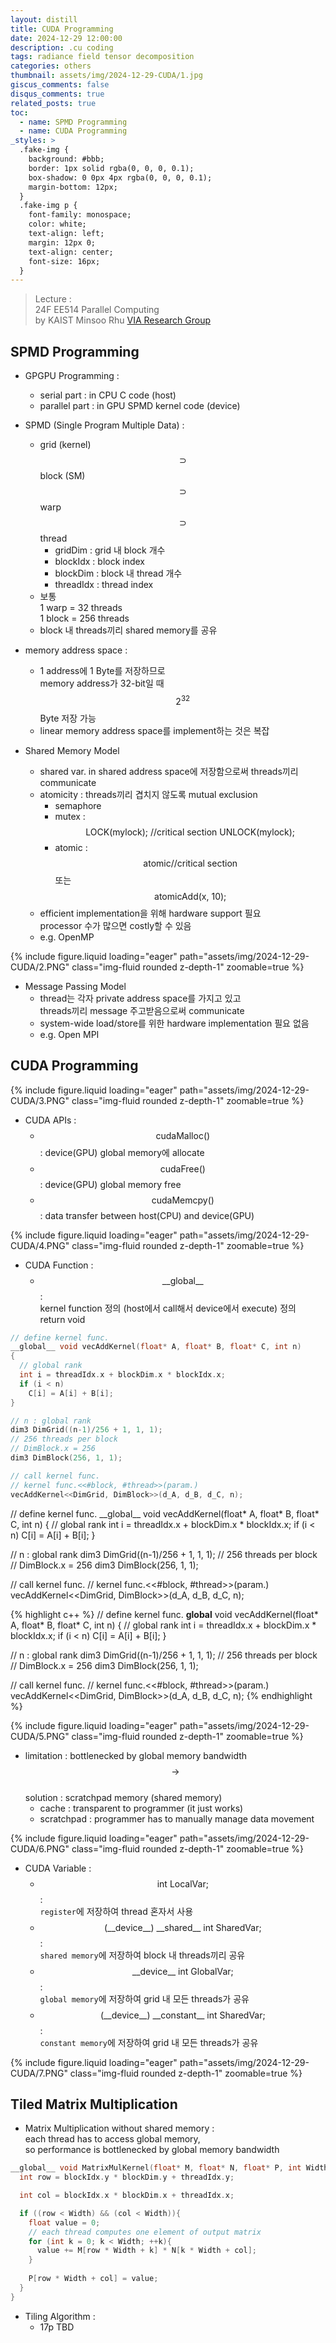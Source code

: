 ```yaml
---
layout: distill
title: CUDA Programming
date: 2024-12-29 12:00:00
description: .cu coding
tags: radiance field tensor decomposition
categories: others
thumbnail: assets/img/2024-12-29-CUDA/1.jpg
giscus_comments: false
disqus_comments: true
related_posts: true
toc:
  - name: SPMD Programming
  - name: CUDA Programming
_styles: >
  .fake-img {
    background: #bbb;
    border: 1px solid rgba(0, 0, 0, 0.1);
    box-shadow: 0 0px 4px rgba(0, 0, 0, 0.1);
    margin-bottom: 12px;
  }
  .fake-img p {
    font-family: monospace;
    color: white;
    text-align: left;
    margin: 12px 0;
    text-align: center;
    font-size: 16px;
  }
---
```


> Lecture :  
24F EE514 Parallel Computing  
by KAIST Minsoo Rhu [VIA Research Group](https://sites.google.com/view/kaist-via)  

## SPMD Programming

- GPGPU Programming :  
  - serial part : in CPU C code (host)
  - parallel part : in GPU SPMD kernel code (device)

- SPMD (Single Program Multiple Data) :  
  - grid (kernel) $$\supset$$ block (SM) $$\supset$$ warp $$\supset$$ thread
    - gridDim : grid 내 block 개수
    - blockIdx : block index
    - blockDim : block 내 thread 개수
    - threadIdx : thread index
  - 보통  
  1 warp = 32 threads  
  1 block = 256 threads  
  - block 내 threads끼리 shared memory를 공유

- memory address space :  
  - 1 address에 1 Byte를 저장하므로  
  memory address가 32-bit일 때  
  $$2^{32}$$ Byte 저장 가능
  - linear memory address space를 implement하는 것은 복잡

- Shared Memory Model
  - shared var. in shared address space에 저장함으로써 threads끼리 communicate
  - atomicity : threads끼리 겹치지 않도록 mutual exclusion  
    - semaphore
    - mutex : $$\text{LOCK(mylock); //critical section UNLOCK(mylock);}$$ 
    - atomic : $$\text{atomic{//critical section}}$$ 또는 $$\text{atomicAdd(x, 10);}$$
  - efficient implementation을 위해 hardware support 필요  
  processor 수가 많으면 costly할 수 있음
  - e.g. OpenMP

<div class="row mt-3">
    <div class="col-sm mt-3 mt-md-0">
        {% include figure.liquid loading="eager" path="assets/img/2024-12-29-CUDA/2.PNG" class="img-fluid rounded z-depth-1" zoomable=true %}
    </div>
</div>

- Message Passing Model
  - thread는 각자 private address space를 가지고 있고  
  threads끼리 message 주고받음으로써 communicate
  - system-wide load/store를 위한 hardware implementation 필요 없음
  - e.g. Open MPI

## CUDA Programming

<div class="row mt-3">
    <div class="col-sm mt-3 mt-md-0">
        {% include figure.liquid loading="eager" path="assets/img/2024-12-29-CUDA/3.PNG" class="img-fluid rounded z-depth-1" zoomable=true %}
    </div>
</div>

- CUDA APIs :  
  - $$\text{cudaMalloc()}$$ : device(GPU) global memory에 allocate
  - $$\text{cudaFree()}$$ : device(GPU) global memory free
  - $$\text{cudaMemcpy()}$$ : data transfer between host(CPU) and device(GPU)

<div class="row mt-3">
    <div class="col-sm mt-3 mt-md-0">
        {% include figure.liquid loading="eager" path="assets/img/2024-12-29-CUDA/4.PNG" class="img-fluid rounded z-depth-1" zoomable=true %}
    </div>
</div>

- CUDA Function :  
  - $$\text{__global__}$$ :  
  kernel function 정의 (host에서 call해서 device에서 execute) 정의  
  return void

```c++
// define kernel func.
__global__ void vecAddKernel(float* A, float* B, float* C, int n)
{
  // global rank
  int i = threadIdx.x + blockDim.x * blockIdx.x;
  if (i < n)
    C[i] = A[i] + B[i];
}

// n : global rank
dim3 DimGrid((n-1)/256 + 1, 1, 1);
// 256 threads per block
// DimBlock.x = 256
dim3 DimBlock(256, 1, 1);

// call kernel func.
// kernel func.<<#block, #thread>>(param.)
vecAddKernel<<DimGrid, DimBlock>>(d_A, d_B, d_C, n);
```

<d-code block language="c++">
// define kernel func.
__global__ void vecAddKernel(float* A, float* B, float* C, int n)
{
  // global rank
  int i = threadIdx.x + blockDim.x * blockIdx.x;
  if (i < n)
    C[i] = A[i] + B[i];
}

// n : global rank
dim3 DimGrid((n-1)/256 + 1, 1, 1);
// 256 threads per block
// DimBlock.x = 256
dim3 DimBlock(256, 1, 1);

// call kernel func.
// kernel func.<<#block, #thread>>(param.)
vecAddKernel<<DimGrid, DimBlock>>(d_A, d_B, d_C, n);
</d-code>

{% highlight c++ %}
// define kernel func.
__global__ void vecAddKernel(float* A, float* B, float* C, int n)
{
  // global rank
  int i = threadIdx.x + blockDim.x * blockIdx.x;
  if (i < n)
    C[i] = A[i] + B[i];
}

// n : global rank
dim3 DimGrid((n-1)/256 + 1, 1, 1);
// 256 threads per block
// DimBlock.x = 256
dim3 DimBlock(256, 1, 1);

// call kernel func.
// kernel func.<<#block, #thread>>(param.)
vecAddKernel<<DimGrid, DimBlock>>(d_A, d_B, d_C, n);
{% endhighlight %}

<div class="row mt-3">
    <div class="col-sm mt-3 mt-md-0">
        {% include figure.liquid loading="eager" path="assets/img/2024-12-29-CUDA/5.PNG" class="img-fluid rounded z-depth-1" zoomable=true %}
    </div>
</div>

- limitation : bottlenecked by global memory bandwidth  
$$\rightarrow$$  
solution : scratchpad memory (shared memory)  
  - cache : transparent to programmer (it just works)
  - scratchpad : programmer has to manually manage data movement

<div class="row mt-3">
    <div class="col-sm mt-3 mt-md-0">
        {% include figure.liquid loading="eager" path="assets/img/2024-12-29-CUDA/6.PNG" class="img-fluid rounded z-depth-1" zoomable=true %}
    </div>
</div>

- CUDA Variable :  
  - $$\text{int LocalVar;}$$ :  
  `register`에 저장하여 thread 혼자서 사용
  - $$\text{(__device__) __shared__ int SharedVar;}$$ :  
  `shared memory`에 저장하여 block 내 threads끼리 공유
  - $$\text{__device__ int GlobalVar;}$$ :  
  `global memory`에 저장하여 grid 내 모든 threads가 공유
  - $$\text{(__device__) __constant__ int SharedVar;}$$ :  
  `constant memory`에 저장하여 grid 내 모든 threads가 공유

<div class="row mt-3">
    <div class="col-sm mt-3 mt-md-0">
        {% include figure.liquid loading="eager" path="assets/img/2024-12-29-CUDA/7.PNG" class="img-fluid rounded z-depth-1" zoomable=true %}
    </div>
</div>

## Tiled Matrix Multiplication

- Matrix Multiplication without shared memory :  
each thread has to access global memory,  
so performance is bottlenecked by global memory bandwidth

```c++
__global__ void MatrixMulKernel(float* M, float* N, float* P, int Width){
  int row = blockIdx.y * blockDim.y + threadIdx.y;

  int col = blockIdx.x * blockDim.x + threadIdx.x;

  if ((row < Width) && (col < Width)){
    float value = 0;
    // each thread computes one element of output matrix
    for (int k = 0; k < Width; ++k){
      value += M[row * Width + k] * N[k * Width + col];
    }
    
    P[row * Width + col] = value;
  }
}
```

- Tiling Algorithm :  
  - 17p TBD